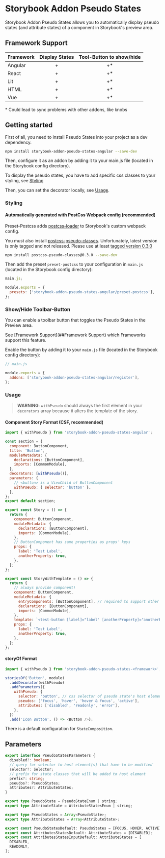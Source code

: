 # Storybook Addon Pseudo States

Storybook Addon Pseudo States allows you to automatically display pseudo states (and attribute states) of a component in Storybook's preview area.

## Framework Support

| Framework | Display States | Tool-Button to show/hide |
| --------- | :------------: | :----------------------: |
| Angular   |       +        |           +\*            |
| React     |       +        |           +\*            |
| Lit       |       +        |           +\*            |
| HTML      |       +        |           +\*            |
| Vue       |       +        |           +\*            |

\* Could lead to sync problems with other addons, like knobs

## Getting started

First of all, you need to install Pseudo States into your project as a dev dependency.

```sh
npm install storybook-addon-pseudo-states-angular --save-dev
```

Then, configure it as an addon by adding it to your main.js file (located in the Storybook config directory).

To display the pseudo states, you have to add specific css classes to your styling, see [Styling](###Styling)

Then, you can set the decorator locally, see [Usage](###Usage).

### Styling

#### Automatically generated with PostCss Webpack config (recommended)

Preset-Postcss adds [postcss-loader](https://github.com/postcss/postcss-loader) to Storybook's custom webpack config.

You must also install [postcss-pseudo-classes](https://github.com/giuseppeg/postcss-pseudo-classes).
Unfortunately, latest version is only tagged and not released. Please use at least [tagged version 0.3.0](https://github.com/giuseppeg/postcss-pseudo-classes/releases/tag/v0.3.0)

```bash
npm install postcss-pseudo-classes@0.3.0 --save-dev
```

Then add the preset `preset-postcss` to your configuration in `main.js` (located in the Storybook config directory):

```js
main.js;

module.exports = {
  presets: ['storybook-addon-pseudo-states-angular/preset-postcss'],
};
```

### Show/Hide Toolbar-Button

You can enable a toolbar button that toggles the Pseudo States in the Preview area.

See [Framework Support](##Framework Support) which Frameworks support this feature.

Enable the button by adding it to your `main.js` file (located in the Storybook config directory):

```js
// main.js

module.exports = {
  addons: ['storybook-addon-pseudo-states-angular/register'],
};
```

### Usage

> **WARNING**: `withPseudo` should always the first element in your `decorators` array because it alters the template of the story.

#### Component Story Format (CSF, recommended)

```js
import { withPseudo } from 'storybook-addon-pseudo-states-angular';

const section = {
  component: ButtonComponent,
  title: 'Button',
  moduleMetadata: {
    declarations: [ButtonComponent],
    imports: [CommonModule],
  },
  decorators: [withPseudo()],
  parameters: {
    // <button> is a ViewChild of ButtonComponent
    withPseudo: { selector: 'button' },
  },
};
export default section;

export const Story = () => {
  return {
    component: ButtonComponent,
    moduleMetadata: {
      declarations: [ButtonComponent],
      imports: [CommonModule],
    },
    // ButtonComponent has same properties as props' keys
    props: {
      label: 'Test Label',
      anotherProperty: true,
    },
  };
};

export const StoryWithTemplate = () => {
  return {
    // always provide component!
    component: ButtonComponent,
    moduleMetadata: {
      entryComponents: [ButtonComponent], // required to support other addons, like knobs addon
      declarations: [ButtonComponent],
      imports: [CommonModule],
    },
    template: `<test-button [label]="label" [anotherProperty]="anotherProperty"></test-button>`,
    props: {
      label: 'Test Label',
      anotherProperty: true,
    },
  };
};
```

#### storyOf Format

```js
import { withPseudo } from 'storybook-addon-pseudo-states-<framework>';

storiesOf('Button', module)
  .addDecorator(withPseudo)
  .addParameters({
    withPseudo: {
      selector: 'button', // css selector of pseudo state's host element
      pseudos: ['focus', 'hover', 'hover & focus', 'active'],
      attributes: ['disabled', 'readonly', 'error'],
    },
  })
  .add('Icon Button', () => <Button />);
```

There is a default configuration for `StateComposition`.

## Parameters

```typescript
export interface PseudoStatesParameters {
  disabled?: boolean;
  // query for selector to host element[s] that have to be modified
  selector?: Selector;
  // prefix for state classes that will be added to host element
  prefix?: string;
  pseudos?: PseudoStates;
  attributes?: AttributeStates;
}

export type PseudoState = PseudoStateEnum | string;
export type AttributeState = AttributeStatesEnum | string;

export type PseudoStates = Array<PseudoState>;
export type AttributeStates = Array<AttributeState>;

export const PseudoStatesDefault: PseudoStates = [FOCUS, HOVER, ACTIVE];
export const AttributesStatesDefault: AttributeStates = [DISABLED];
export const AttributesStatesInputDefault: AttributeStates = [
  DISABLED,
  READONLY,
];
```
